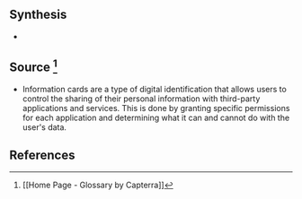 ## Synthesis
- 
## Source [^1]
- Information cards are a type of digital identification that allows users to control the sharing of their personal information with third-party applications and services. This is done by granting specific permissions for each application and determining what it can and cannot do with the user's data.
## References

[^1]: [[Home Page - Glossary by Capterra]]